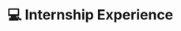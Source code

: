 # 💻 Internship Experience

<!-- * Research Intern - **DAMO Academy/TongYi Lab, Alibaba Group (阿里巴巴达摩院/通义实验室)**
  * Time: March 2022 - July 2024.
  * [Fundamental Visual Intelligence Team](https://github.com/ali-vilab) for [Tongyi Wanxiang](https://tongyi.aliyun.com/wanxiang/).
  * Directors: [Gong Biao](https://scholar.google.com/citations?user=BwdpTiQAAAAJ&hl=zh-CN&oe=GB), [Yu Liu](https://scholar.google.com/citations?user=8zksQb4AAAAJ), and [Deli Zhao](\href{https://zhaodeli.github.io/). -->